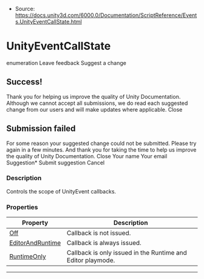* Source: https://docs.unity3d.com/6000.0/Documentation/ScriptReference/Events.UnityEventCallState.html

# UnityEventCallState
enumeration
Leave feedback
Suggest a change
## Success!
Thank you for helping us improve the quality of Unity Documentation. Although we cannot accept all submissions, we do read each suggested change from our users and will make updates where applicable.
Close
## Submission failed
For some reason your suggested change could not be submitted. Please <a>try again</a> in a few minutes. And thank you for taking the time to help us improve the quality of Unity Documentation.
Close
Your name Your email Suggestion* Submit suggestion
Cancel
### Description
Controls the scope of UnityEvent callbacks.
### Properties
Property | Description  
---|---  
[Off](https://docs.unity3d.com/6000.0/Documentation/ScriptReference/Events.UnityEventCallState.Off.html) | Callback is not issued.  
[EditorAndRuntime](https://docs.unity3d.com/6000.0/Documentation/ScriptReference/Events.UnityEventCallState.EditorAndRuntime.html) | Callback is always issued.  
[RuntimeOnly](https://docs.unity3d.com/6000.0/Documentation/ScriptReference/Events.UnityEventCallState.RuntimeOnly.html) | Callback is only issued in the Runtime and Editor playmode.  
* * *
